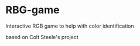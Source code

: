 # RBG-game
Interactive RGB game to help with color identification 


based on Colt Steele's project

